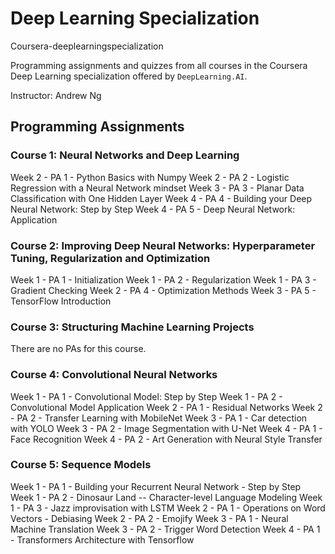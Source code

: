 # Deep Learning Specialization
Coursera-deeplearningspecialization

Programming assignments and quizzes from all courses in the Coursera Deep Learning specialization offered by `DeepLearning.AI`.

Instructor: Andrew Ng

## Programming Assignments
### Course 1: Neural Networks and Deep Learning
Week 2 - PA 1 - Python Basics with Numpy
Week 2 - PA 2 - Logistic Regression with a Neural Network mindset
Week 3 - PA 3 - Planar Data Classification with One Hidden Layer
Week 4 - PA 4 - Building your Deep Neural Network: Step by Step
Week 4 - PA 5 - Deep Neural Network: Application
### Course 2: Improving Deep Neural Networks: Hyperparameter Tuning, Regularization and Optimization
Week 1 - PA 1 - Initialization
Week 1 - PA 2 - Regularization
Week 1 - PA 3 - Gradient Checking
Week 2 - PA 4 - Optimization Methods
Week 3 - PA 5 - TensorFlow Introduction
### Course 3: Structuring Machine Learning Projects
There are no PAs for this course.
### Course 4: Convolutional Neural Networks
Week 1 - PA 1 - Convolutional Model: Step by Step
Week 1 - PA 2 - Convolutional Model Application
Week 2 - PA 1 - Residual Networks
Week 2 - PA 2 - Transfer Learning with MobileNet
Week 3 - PA 1 - Car detection with YOLO
Week 3 - PA 2 - Image Segmentation with U-Net
Week 4 - PA 1 - Face Recognition
Week 4 - PA 2 - Art Generation with Neural Style Transfer
### Course 5: Sequence Models
Week 1 - PA 1 - Building your Recurrent Neural Network - Step by Step
Week 1 - PA 2 - Dinosaur Land -- Character-level Language Modeling
Week 1 - PA 3 - Jazz improvisation with LSTM
Week 2 - PA 1 - Operations on Word Vectors - Debiasing
Week 2 - PA 2 - Emojify
Week 3 - PA 1 - Neural Machine Translation
Week 3 - PA 2 - Trigger Word Detection
Week 4 - PA 1 - Transformers Architecture with Tensorflow
